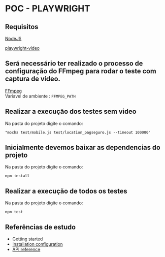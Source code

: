 # POC - PLAYWRIGHT                             



## Requisitos

<a href="https://nodejs.org/en/download/">NodeJS</a>

<a href="https://github.com/qawolf/playwright-video">playwright-video</a>

## Será necessário ter realizado o processo de configuração do FFmpeg para rodar o teste com captura de vídeo.

 [FFmpeg](https://www.ffmpeg.org)  
 Variavel de ambiente :   `FFMPEG_PATH` 

## Realizar a execução dos testes sem video

Na pasta do projeto digite o comando:
```
"mocha test/mobile.js test/location_pagseguro.js --timeout 100000"
```


## Inicialmente devemos baixar as dependencias do projeto

Na pasta do projeto digite o comando:

```
npm install
```
## Realizar a execução de todos os testes

Na pasta do projeto digite o comando:
```
npm test
```


## Referências de estudo

* [Getting started](https://github.com/microsoft/playwright/blob/master/docs/intro.md)
* [Installation configuration](https://github.com/microsoft/playwright/blob/master/docs/installation.md)
* [API reference](https://github.com/microsoft/playwright/blob/master/docs/api.md)
